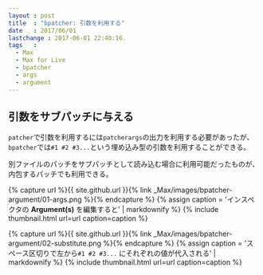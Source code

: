 ```yaml
---
layout : post
title  : "bpatcher: 引数を利用する"
date   : 2017/06/01
lastchange : 2017-06-01 22:40:16.
tags   :
  - Max
  - Max for Live
  - bpatcher
  - args
  - argument
---
```


## 引数をサブパッチに与える

`patcher`で引数を利用するには`patcherargs`の出力を利用する必要があったが、
`bpatcher`では`#1 #2 #3...`という埋め込み型の引数を利用することができる。

別ファイルのパッチをサブパッチとして読み込む場合に利用可能だったものが、
内包するパッチでも利用できる。

{% capture url %}{{ site.github.url }}{% link _Max/images/bpatcher-argument/01-args.png %}{% endcapture %}
{% assign caption = 'インスペクタの **Argument(s)** を編集すると' | markdownify %}
{% include thumbnail.html url=url caption=caption %}

{% capture url %}{{ site.github.url }}{% link _Max/images/bpatcher-argument/02-substitute.png %}{% endcapture %}
{% assign caption = 'スペース区切りで左から`#1 #2 #3...` にそれぞれの値が代入される' | markdownify %}
{% include thumbnail.html url=url caption=caption %}


